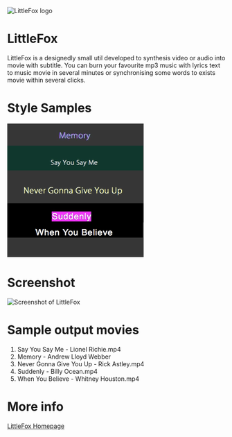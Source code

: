 ![LittleFox logo](http://sevenuc.com/images/littlefox/logo.png) <br />

# LittleFox 

LittleFox is a designedly small util developed to synthesis video or audio into movie with subtitle. You can burn your favourite mp3 music with lyrics text to music movie in several minutes or synchronising some words to exists movie within several clicks. <br />


Style Samples
========
![Style Samples of LittleFox](styles.png) <br />


Screenshot
========
![Screenshot of LittleFox](http://sevenuc.com/images/littlefox/1.png) <br />


Sample output movies
========
1. Say You Say Me - Lionel Richie.mp4 <br />
2. Memory - Andrew Lloyd Webber <br />
3. Never Gonna Give You Up - Rick Astley.mp4 <br />
4. Suddenly - Billy Ocean.mp4 <br />
5. When You Believe - Whitney Houston.mp4 <br />


More info
========
[LittleFox Homepage](http://sevenuc.com/en/littlefox.html) <br />


